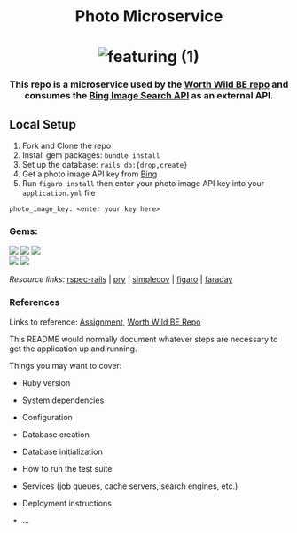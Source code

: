 # <div align="center">Photo Microservice</div>

# <div align="center">![featuring (1)](https://user-images.githubusercontent.com/87088092/162068012-1f7c5c71-915e-40f6-a39f-71cafac3c702.png)
</div>

### <div align="center">This repo is a microservice used by the [Worth Wild BE repo](https://github.com/Worth-Wild/worth_wild_be) and consumes the [Bing Image Search API](https://www.microsoft.com/en-us/bing/apis/bing-image-search-api) as an external API.</div>

## Local Setup

1. Fork and Clone the repo
2. Install gem packages: `bundle install`
3. Set up the database: `rails db:{drop,create}`
4. Get a photo image API key from [Bing](https://www.microsoft.com/en-us/bing/apis/bing-image-search-api)
5. Run `figaro install` then enter your photo image API key into your `application.yml` file 
```
photo_image_key: <enter your key here>
```

### Gems:

<p>
  <img src="https://img.shields.io/badge/rspec--rails-b81818.svg?&style=flaste&logo=rubygems&logoColor=white" />
  <img src="https://img.shields.io/badge/pry-b81818.svg?&style=flaste&logo=rubygems&logoColor=white" />   
  <img src="https://img.shields.io/badge/simplecov-b81818.svg?&style=flaste&logo=rubygems&logoColor=white" />  
  </br>
  <img src="https://img.shields.io/badge/figaro-b81818.svg?&style=flaste&logo=rubygems&logoColor=white" />  
  <img src="https://img.shields.io/badge/faraday-b81818.svg?&style=flaste&logo=rubygems&logoColor=white" />
</p>

*Resource links:*
[rspec-rails](https://github.com/rspec/rspec-rails) | [pry](https://github.com/pry/pry) | [simplecov](https://github.com/simplecov-ruby/simplecov) | [figaro](https://medium.com/@MinimalGhost/the-figaro-gem-an-easier-way-to-securely-configure-rails-applications-c6f963b7e993) | [faraday](https://github.com/lostisland/faraday)

### References

Links to reference: [Assignment](https://mod4.turing.edu/projects/capstone/), [Worth Wild BE Repo](https://github.com/Worth-Wild/worth_wild_be)


This README would normally document whatever steps are necessary to get the
application up and running.

Things you may want to cover:

* Ruby version

* System dependencies

* Configuration

* Database creation

* Database initialization

* How to run the test suite

* Services (job queues, cache servers, search engines, etc.)

* Deployment instructions

* ...
